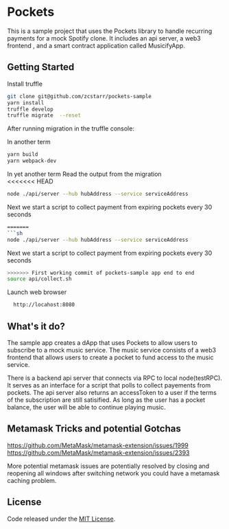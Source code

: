 # Pockets


This is a sample project that uses the Pockets library to handle recurring payments for a mock Spotify clone. It includes an api server, a web3 frontend , and a smart contract application called MusicifyApp.

## Getting Started
Install truffle
```sh
git clone git@github.com/zcstarr/pockets-sample
yarn install
truffle develop
truffle migrate  --reset
```

After running migration in the truffle console:

In another term
```sh
yarn build
yarn webpack-dev
```

In yet another term
Read the output from the migration  
<<<<<<< HEAD
```sh
node ./api/server --hub hubAddress --service serviceAddress
```
Next we start a script to collect payment from expiring pockets every 30 seconds
```sh
=======
```sh
node ./api/server --hub hubAddress --service serviceAddress
```
Next we start a script to collect payment from expiring pockets every 30 seconds
```sh
>>>>>>> First working commit of pockets-sample app end to end
source api/collect.sh
```

Launch web browser
```sh
  http://locahost:8080
```

## What's it do? 
The sample app creates a dApp that uses Pockets to allow users to subscribe to a mock music service. The music service consists of a web3 frontend that allows users to create a pocket to fund access to the music service.

There is a backend api server that connects via RPC to local node(testRPC). It serves as an interface for a script that polls to collect payements from pockets. The api server also returns an accessToken to a user if the terms of the subscription are still satisified. As long as the user has a pocket balance, the user will be able to continue playing music.

## Metamask Tricks and potential Gotchas
https://github.com/MetaMask/metamask-extension/issues/1999
https://github.com/MetaMask/metamask-extension/issues/2393

More potential metamask issues are potentially resolved by closing and reopening all windows after switching network you could have a metamask caching problem.

## License
Code released under the [MIT License](https://github.com/Pockets/smart-pockets/blob/master/LICENSE).
